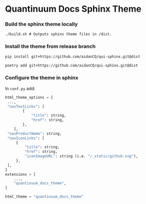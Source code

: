 # Quantinuum Docs Sphinx Theme

### Build the sphinx theme locally
```
./build.sh # Outputs sphinx theme files in /dist.
```

### Install the theme from release branch
```bash
pip install git+https://github.com/aidanCQ/qui-sphinx.git@dist
```
```bash
poetry add git+https://github.com/aidanCQ/qui-sphinx.git@dist
```

### Configure the theme in sphinx

In `conf.py` add:

```python
html_theme_options = {
 ...,
 "navTextLinks": [
        {
            "title": string,
            "href": string,
        },
    ],
 "navProductName": string,
 "navIconLinks": [
     {
         "title": string,
         "href": string,
         "iconImageURL": string (i.e. "/_static/github.svg"),
     },
 ],
}
extensions = [
    ...,
    "quantinuum_docs_theme",
]

html_theme = "quantinuum_docs_theme"
```
